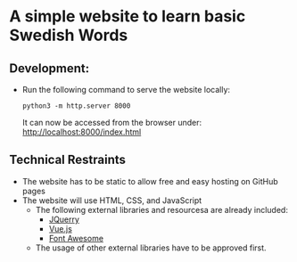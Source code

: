 # A simple website to learn basic Swedish Words

## Development:

- Run the following command to serve the website locally:
    ```
    python3 -m http.server 8000
    ```

    It can now be accessed from the browser under: <http://localhost:8000/index.html>

## Technical Restraints

- The website has to be static to allow free and easy hosting on GitHub pages
- The website will use HTML, CSS, and JavaScript
    - The following external libraries and resourcesa are already included:
        - [JQuerry](https://jquery.com/)
        - [Vue.js](https://vuejs.org/)
        - [Font Awesome](https://fontawesome.com/start)
    - The usage of other external libraries have to be approved first.
